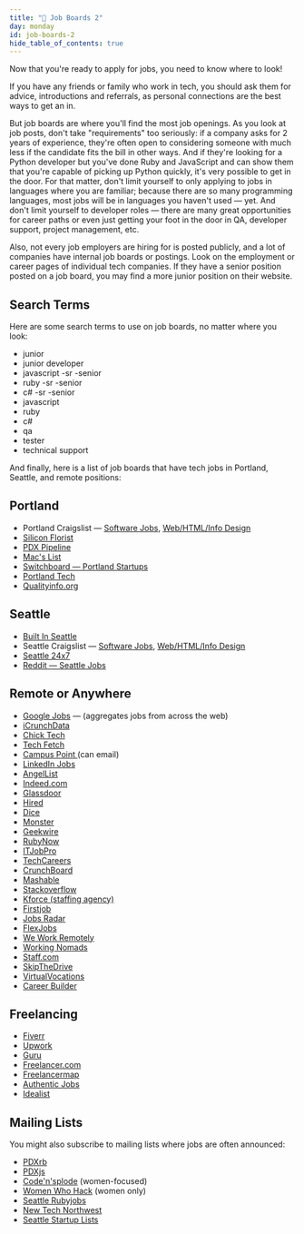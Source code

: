 ```yaml
---
title: "📓 Job Boards 2"
day: monday
id: job-boards-2
hide_table_of_contents: true
---
```


Now that you're ready to apply for jobs, you need to know where to look!

If you have any friends or family who work in tech, you should ask them for advice, introductions and referrals, as personal connections are the best ways to get an in.

But job boards are where you'll find the most job openings. As you look at job posts, don't take "requirements" too seriously: if a company asks for 2 years of experience, they're often open to considering someone with much less if the candidate fits the bill in other ways. And if they're looking for a Python developer but you've done Ruby and JavaScript and can show them that you're capable of picking up Python quickly, it's very possible to get in the door. For that matter, don't limit yourself to only applying to jobs in languages where you are familiar; because there are so many programming languages, most jobs will be in languages you haven't used — yet. And don't limit yourself to developer roles — there are many great opportunities for career paths or even just getting your foot in the door in QA, developer support, project management, etc.

Also, not every job employers are hiring for is posted publicly, and a lot of companies have internal job boards or postings. Look on the employment or career pages of individual tech companies. If they have a senior position posted on a job board, you may find a more junior position on their website.

## Search Terms

Here are some search terms to use on job boards, no matter where you look:

- junior
- junior developer
- javascript -sr -senior
- ruby -sr -senior
- c# -sr -senior
- javascript
- ruby
- c#
- qa
- tester
- technical support

And finally, here is a list of job boards that have tech jobs in Portland, Seattle, and remote positions:

## Portland

- Portland Craigslist — [Software Jobs](http://portland.craigslist.org/search/sof), [Web/HTML/Info Design](http://portland.craigslist.org/search/web)
- [Silicon Florist](https://jobs.siliconflorist.com/)
- [PDX Pipeline](http://pdxpipeline.com/jobs/)
- [Mac's List](http://jobs.macslist.org/)
- [Switchboard — Portland Startups](https://pdxstartups.switchboardhq.com/)
- [Portland Tech](http://portlandtech.org/)
- [Qualityinfo.org](https://www.qualityinfo.org/)

## Seattle

- [Built In Seattle](https://www.builtinseattle.com/jobs/dev-engineering)
- Seattle Craigslist — [Software Jobs](https://seattle.craigslist.org/search/sof), [Web/HTML/Info Design](https://seattle.craigslist.org/search/web)
- [Seattle 24x7](http://www.seattle24x7.com/topics/jobsboard/)
- [Reddit — Seattle Jobs](https://www.reddit.com/r/SeattleJobs/)

## Remote or Anywhere

- [Google Jobs](https://jobs.google.com/about/) — (aggregates jobs from across the web)
- [iCrunchData](http://www.icrunchdata.com/)
- [Chick Tech](http://jobs.chicktech.org/)
- [Tech Fetch](http://www.techfetch.com/job/techoregon/oregon-state-openings.aspx)
- [Campus Point ](https://www.campuspoint.com/home)(can email)
- [LinkedIn Jobs](https://www.linkedin.com/jobs/information-technology-jobs)
- [AngelList](https://angel.co/)
- [Indeed.com](http://www.indeed.com/)
- [Glassdoor](http://www.glassdoor.com)
- [Hired](http://www.hired.com)
- [Dice](https://www.dice.com/jobs/)
- [Monster](http://jobs.monster.com/)
- [Geekwire](http://www.geekwire.com/jobs/)
- [RubyNow](http://jobs.rubynow.com/)
- [ITJobPro](http://itjobpro.com/)
- [TechCareers](http://www.techcareers.com/jobs/)
- [CrunchBoard](http://www.crunchboard.com/)
- [Mashable](http://jobs.mashable.com/jobs/)
- [Stackoverflow](http://careers.stackoverflow.com/)
- [Kforce (staffing agency)](https://www.kforce.com/job-seekers/technology-jobs/)
- [Firstjob](https://www.firstjob.com/jobs/)
- [Jobs Radar](http://www.jobsradar.com/jr2/jobs/search)
- [FlexJobs](https://www.flexjobs.com/0)
- [We Work Remotely](https://weworkremotely.com/)
- [Working Nomads](http://www.workingnomads.co/)
- [Staff.com](https://www.staff.com)
- [SkipTheDrive](http://www.skipthedrive.com/)
- [VirtualVocations](https://www.virtualvocations.com/)
- [Career Builder](http://www.careerbuilder.com/)

## Freelancing

- [Fiverr](https://www.fiverr.com/)
- [Upwork](https://www.upwork.com/)
- [Guru](http://www.guru.com/)
- [Freelancer.com](https://www.freelancer.com/)
- [Freelancermap](http://www.freelancermap.com/)
- [Authentic Jobs](https://authenticjobs.com)
- [Idealist](http://www.idealist.org/)

## Mailing Lists

You might also subscribe to mailing lists where jobs are often announced:

- [PDXrb](https://pdxruby.org/)
- [PDXjs](http://pdxjs.com/)
- [Code'n'splode](http://codensplode.org/) (women-focused)
- [Women Who Hack](http://womenwhohack.org/calendar-mailing-lists/) (women only)
- [Seattle Rubyjobs](http://lists.zenspider.com/mailman/listinfo/rubyjobs)
- [New Tech Northwest](https://www.newtechnorthwest.com/subscribe-to-our-newsletter/)
- [Seattle Startup Lists](http://seattle.startups-list.com/)
